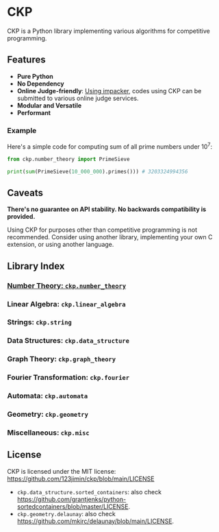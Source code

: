 # CKP

CKP is a Python library implementing various algorithms for competitive programming.

## Features

- **Pure Python**
- **No Dependency**
- **Online Judge-friendly**: [Using impacker](impacker.md), codes using CKP can be submitted to various online judge services.
- **Modular and Versatile**
- **Performant**

### Example

Here's a simple code for computing sum of all prime numbers under $10^7$:

```py
from ckp.number_theory import PrimeSieve

print(sum(PrimeSieve(10_000_000).primes())) # 3203324994356
```

## Caveats

**There's no guarantee on API stability. No backwards compatibility is provided.**

Using CKP for purposes other than competitive programming is not recommended. Consider using another library, implementing your own C extension, or using another language.

## Library Index

### [Number Theory: `ckp.number_theory`](./number_theory/index.md)

### Linear Algebra: `ckp.linear_algebra`

### Strings: `ckp.string`

### Data Structures: `ckp.data_structure`

### Graph Theory: `ckp.graph_theory`

### Fourier Transformation: `ckp.fourier`

### Automata: `ckp.automata`

### Geometry: `ckp.geometry`

### Miscellaneous: `ckp.misc`

## License

CKP is licensed under the MIT license: <https://github.com/123jimin/ckp/blob/main/LICENSE>

- `ckp.data_structure.sorted_containers`: also check <https://github.com/grantjenks/python-sortedcontainers/blob/master/LICENSE>.
- `ckp.geometry.delaunay`: also check <https://github.com/mkirc/delaunay/blob/main/LICENSE>.